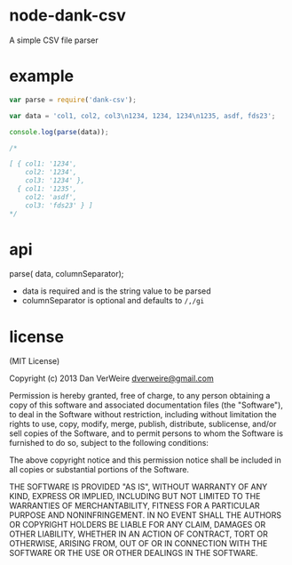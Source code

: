 node-dank-csv
=============

A simple CSV file parser


example
=======

```js
var parse = require('dank-csv');

var data = 'col1, col2, col3\n1234, 1234, 1234\n1235, asdf, fds23';

console.log(parse(data));

/*

[ { col1: '1234',
    col2: '1234',
    col3: '1234' },
  { col1: '1235',
    col2: 'asdf',
    col3: 'fds23' } ]
*/

```

api
===

parse(<string> data, <regexp> columnSeparator);

* data is required and is the string value to be parsed
* columnSeparator is optional and defaults to `/,/gi`

license
=======

(MIT License)

Copyright (c) 2013 Dan VerWeire dverweire@gmail.com

Permission is hereby granted, free of charge, to any person obtaining a copy of this software and associated documentation files (the "Software"), to deal in the Software without restriction, including without limitation the rights to use, copy, modify, merge, publish, distribute, sublicense, and/or sell copies of the Software, and to permit persons to whom the Software is furnished to do so, subject to the following conditions:

The above copyright notice and this permission notice shall be included in all copies or substantial portions of the Software.

THE SOFTWARE IS PROVIDED "AS IS", WITHOUT WARRANTY OF ANY KIND, EXPRESS OR IMPLIED, INCLUDING BUT NOT LIMITED TO THE WARRANTIES OF MERCHANTABILITY, FITNESS FOR A PARTICULAR PURPOSE AND NONINFRINGEMENT. IN NO EVENT SHALL THE AUTHORS OR COPYRIGHT HOLDERS BE LIABLE FOR ANY CLAIM, DAMAGES OR OTHER LIABILITY, WHETHER IN AN ACTION OF CONTRACT, TORT OR OTHERWISE, ARISING FROM, OUT OF OR IN CONNECTION WITH THE SOFTWARE OR THE USE OR OTHER DEALINGS IN THE SOFTWARE.
